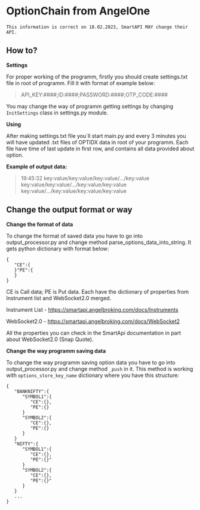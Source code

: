 # OptionChain from AngelOne

    This information is correct on 18.02.2023, SmartAPI MAY change their API.


## How to?


**Settings**

For proper working of the programm, firstly you should create settings.txt file in root of programm.
Fill it with format of example below:

> API_KEY:####;ID:####;PASSWORD:####;OTP_CODE:####

You may change the way of programm getting settings by changing `InitSettings` class in settings.py module.

**Using**

After making settings.txt file you`ll start main.py and every 3 minutes you will have updated .txt files of OPTIDX data in root of your programm. Each file have time of last update in first row, and contains all data provided about option.

**Example of output data:**

> 19:45:32
> key:value/key:value/key:value/.../key:value
> key:value/key:value/.../key:value/key:value
> key:value/.../key:value/key:value/key:value

## Change the output format or way

**Change the format of data**

To change the format of saved data you have to go into output_processor.py and change method 
parse_options_data_into_string. It gets python dictionary with format below:

    {
       "CE":{
       }"PE":{
       }
    }

CE is Call data; PE is Put data.
Each have the dictionary of properties from Instrument list and WebSocket2.0 merged.

Instrument List - https://smartapi.angelbroking.com/docs/Instruments

WebSocket2.0 - https://smartapi.angelbroking.com/docs/WebSocket2

All the properties you can check in the SmartApi documentation in part about WebSocket2.0 (Snap Quote).

**Change the way programm saving data**

To change the way programm saving option data you have to go into output_processor.py and change method `_push` in it. This method is working with `options_store_key_name` dictionary where you have this structure:

    {
       "BANKNIFTY":{
          "SYMBOL1":{
             "CE":{},
             "PE":{}
          }
          "SYMBOL2":{
             "CE":{},
             "PE":{}
          }
       }
       "NIFTY":{
          "SYMBOL1":{
             "CE":{},
             "PE":{}"
          }
          "SYMBOL2":{
             "CE":{},
             "PE":{}"
          }
       }
       ...
    }
